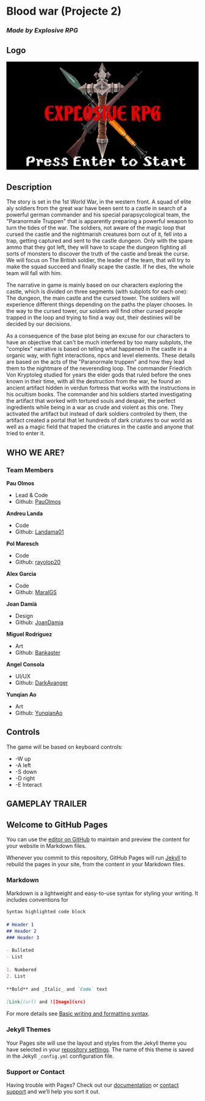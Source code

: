 # Blood war (Projecte 2)
### _Made by Explosive RPG_
## Logo
![Image](https://github.com/rayolop20/Projecte-2/blob/main/Docs/Wiki_Files/logo_projecte.png?raw=true)
## Description
The story is set in the 1st World War, in the western front. A squad of elite aly soldiers from the great war have been sent to a castle in search of a powerful german commander and his special parapsycological team, the "Paranormale Truppen" that is apparently preparing a powerful weapon to turn the tides of the war. The soldiers, not aware of the magic loop that cursed the castle and the nightmarish creatures born out of it, fell into a trap, getting captured and sent to the castle dungeon. Only with the spare ammo that they got left, they will have to scape the dungeon fighting all sorts of monsters to discover the truth of the castle and break the curse. We will focus on The British soldier, the leader of the team, that will try to make the squad succeed and finally scape the castle. If he dies, the whole team will fall with him.

The narrative in game is mainly based on our characters exploring the castle, which is divided on three segments (with subplots for each one): The dungeon, the main castle and the cursed tower. The soldiers will experience different things depending on the paths the player chooses. In the way to the cursed tower, our soldiers will find other cursed people trapped in the loop and trying to find a way out, their destinies will be decided by our decisions.

As a consequence of the base plot being an excuse for our characters to have an objective that can't be much interfered by too many subplots, the "complex" narrative is based on telling what happened in the castle in a organic way, with fight interactions, npcs and level elements. These details are based on the acts of the "Paranormale truppen" and how they lead them to the nightmare of the neverending loop. The commander Friedrich Von Kryptoleg studied for years the elder gods that ruled before the ones known in their time, with all the destruction from the war, he found an ancient artifact hidden in verdun fortress that works with the instructions in his ocultism books. The commander and his soldiers started investigating the artifact that worked with tortured souls and despair, the perfect ingredients while being in a war as crude and violent as this one. They activated the artifact but instead of dark soldiers controled by them, the artifact created a portal that let hundreds of dark criatures to our world as well as a magic field that traped the criatures in the castle and anyone that tried to enter it.
## WHO WE ARE?
### Team Members
**Pau Olmos**
* Lead & Code
* Github: [PauOlmos](https://github.com/PauOlmos)

**Andreu Landa**
* Code
* Github: [Landama01](https://github.com/Landama01)

**Pol Maresch**
* Code
* Github: [rayolop20](https://github.com/rayolop20)

**Alex Garcia**
* Code
* Github: [MaralGS](https://github.com/MaralGS)

**Joan Damià**
* Design
* Github: [JoanDamia](https://github.com/JoanDamia)

**Miguel Rodriguez**
* Art
* Github: [Bankaster](https://github.com/Bankaster)

**Angel Consola**
* UI/UX
* Github: [DarkAvanger](https://github.com/DarkAvanger)

**Yunqian Ao**
* Art
* Github: [YunqianAo](https://github.com/YunqianAo)

## Controls

The game will be based on keyboard controls: 
* -W up
* -A left
* -S down
* -D right
* -E Interact
## GAMEPLAY TRAILER

## Welcome to GitHub Pages

You can use the [editor on GitHub](https://github.com/rayolop20/Projecte-2/edit/gh-pages/index.md) to maintain and preview the content for your website in Markdown files.

Whenever you commit to this repository, GitHub Pages will run [Jekyll](https://jekyllrb.com/) to rebuild the pages in your site, from the content in your Markdown files.

### Markdown

Markdown is a lightweight and easy-to-use syntax for styling your writing. It includes conventions for

```markdown
Syntax highlighted code block

# Header 1
## Header 2
### Header 3

- Bulleted
- List

1. Numbered
2. List

**Bold** and _Italic_ and `Code` text

[Link](url) and ![Image](src)
```

For more details see [Basic writing and formatting syntax](https://docs.github.com/en/github/writing-on-github/getting-started-with-writing-and-formatting-on-github/basic-writing-and-formatting-syntax).

### Jekyll Themes

Your Pages site will use the layout and styles from the Jekyll theme you have selected in your [repository settings](https://github.com/rayolop20/Projecte-2/settings/pages). The name of this theme is saved in the Jekyll `_config.yml` configuration file.

### Support or Contact

Having trouble with Pages? Check out our [documentation](https://docs.github.com/categories/github-pages-basics/) or [contact support](https://support.github.com/contact) and we’ll help you sort it out.
